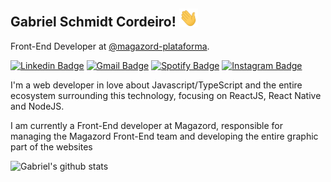 <h2>Gabriel Schmidt Cordeiro! <img src="https://raw.githubusercontent.com/gabrielscordeiro/gabrielscordeiro/master/images/hi.gif" width="30px"></h2>

Front-End Developer at [@magazord-plataforma](https://github.com/magazord-plataforma).

[![Linkedin Badge](https://img.shields.io/badge/-Gabriel%20Schmidt%20Cordeiro-blue?style=flat-square&logo=Linkedin&logoColor=white&link=https://www.linkedin.com/in/gabriel-schmidt-cordeiro-199262103/)](https://www.linkedin.com/in/gabriel-schmidt-cordeiro-199262103/) [![Gmail Badge](https://img.shields.io/badge/-gabrielscordeiro2012@gmail.com-c14438?style=flat-square&logo=Gmail&logoColor=white&link=mailto:gabrielscordeiro2012@gmail.com)](mailto:gabrielscordeiro2012@gmail.com)  [![Spotify Badge](https://img.shields.io/badge/gabrielcordeiro10-%231ED760.svg?&style=flat-square&logo=spotify&logoColor=white)](https://open.spotify.com/user/gabrielcordeiro10?si=BcboRFRpSsK6ouqj9Fz9zA) [![Instagram Badge](https://img.shields.io/badge/gabrielschmidtcordeiro-%23E4405F.svg?&style=flat-square&logo=instagram&logoColor=white)](https://www.instagram.com/gabrielschmidtcordeiro/)

I'm a web developer in love about Javascript/TypeScript and the entire ecosystem surrounding this technology, focusing on ReactJS, React Native and NodeJS.

I am currently a Front-End developer at Magazord, responsible for managing the Magazord Front-End team and developing the entire graphic part of the websites

![Gabriel's github stats](https://github-readme-stats.vercel.app/api?username=gabrielscordeiro&show_icons=true)
